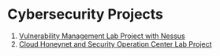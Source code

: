 # Cybersecurity Projects
01. [Vulnerability Management Lab Project with Nessus](https://github.com/Isaac-Ayanda/Vul-mgt-with-Nessus/blob/main/README.md)
02. [Cloud Honeynet and Security Operation Center Lab Project](https://github.com/Isaac-Ayanda/Cloud-SOC-Projects/blob/main/README.md)

